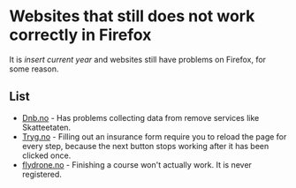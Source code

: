 # Websites that still does not work correctly in Firefox

It is _insert current year_ and websites still have problems on Firefox, for some reason.

## List

- [Dnb.no](https://dnb.no/) - Has problems collecting data from remove services like Skatteetaten.
- [Tryg.no](https://www.tryg.no/) - Filling out an insurance form require you to reload the page for every step, because the next button stops working after it has been clicked once.
- [flydrone.no](https://flydrone.no/) - Finishing a course won't actually work. It is never registered.
